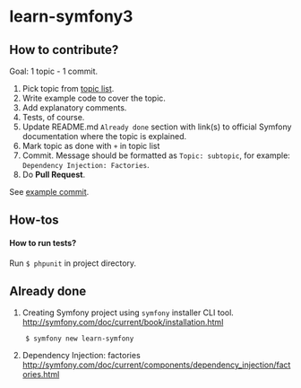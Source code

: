 learn-symfony3
==============

## How to contribute?
Goal: 1 topic - 1 commit.

1. Pick topic from [topic list](TODO.md).
2. Write example code to cover the topic.
3. Add explanatory comments.
4. Tests, of course.
5. Update README.md `Already done` section with link(s) to official Symfony documentation where the topic is explained.
6. Mark topic as done with `+` in topic list
7. Commit. Message should be formatted as `Topic: subtopic`, for example: `Dependency Injection: Factories`.
8. Do **Pull Request**.

See [example commit](https://github.com/kuusas/learn-symfony/commit/b6e30ff6bba8a0005696b48a37baf1991dd608e9).


## How-tos
#### How to run tests?
Run `$ phpunit` in project directory.

## Already done

1. Creating Symfony project using `symfony` installer CLI tool. http://symfony.com/doc/current/book/installation.html
```
    $ symfony new learn-symfony
```
2. Dependency Injection: factories http://symfony.com/doc/current/components/dependency_injection/factories.html
